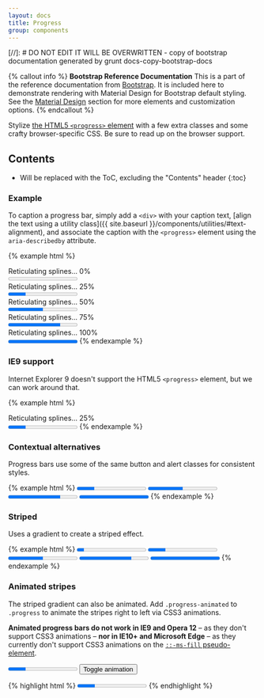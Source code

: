 ```yaml
---
layout: docs
title: Progress
group: components
---
```


[//]: # DO NOT EDIT IT WILL BE OVERWRITTEN - copy of bootstrap documentation generated by grunt docs-copy-bootstrap-docs

{% callout info %}
**Bootstrap Reference Documentation**
This is a part of the reference documentation from <a href="http://getbootstrap.com">Bootstrap</a>.
It is included here to demonstrate rendering with Material Design for Bootstrap default styling.
See the <a href="/material-design/buttons">Material Design</a> section for more elements and customization options.
{% endcallout %}




Stylize [the HTML5 `<progress>` element](https://developer.mozilla.org/en-US/docs/Web/HTML/Element/progress) with a few extra classes and some crafty browser-specific CSS. Be sure to read up on the browser support.

## Contents

* Will be replaced with the ToC, excluding the "Contents" header
{:toc}

### Example

To caption a progress bar, simply add a `<div>` with your caption text, [align the text using a utility class]({{ site.baseurl }}/components/utilities/#text-alignment), and associate the caption with the `<progress>` element using the `aria-describedby` attribute.

{% example html %}

<div class="text-xs-center" id="example-caption-1">Reticulating splines&hellip; 0%</div>
<progress class="progress" value="0" max="100" aria-describedby="example-caption-1"></progress>

<div class="text-xs-center" id="example-caption-2">Reticulating splines&hellip; 25%</div>
<progress class="progress" value="25" max="100" aria-describedby="example-caption-2"></progress>

<div class="text-xs-center" id="example-caption-3">Reticulating splines&hellip; 50%</div>
<progress class="progress" value="50" max="100" aria-describedby="example-caption-3"></progress>

<div class="text-xs-center" id="example-caption-4">Reticulating splines&hellip; 75%</div>
<progress class="progress" value="75" max="100" aria-describedby="example-caption-4"></progress>

<div class="text-xs-center" id="example-caption-5">Reticulating splines&hellip; 100%</div>
<progress class="progress" value="100" max="100" aria-describedby="example-caption-5"></progress>
{% endexample %}

### IE9 support

Internet Explorer 9 doesn't support the HTML5 `<progress>` element, but we can work around that.

{% example html %}
<div class="text-xs-center" id="example-caption-6">Reticulating splines&hellip; 25%</div>
<progress class="progress" value="25" max="100" aria-describedby="example-caption-6">
  <div class="progress">
    <span class="progress-bar" style="width: 25%;"></span>
  </div>
</progress>
{% endexample %}

### Contextual alternatives

Progress bars use some of the same button and alert classes for consistent styles.

{% example html %}
<progress class="progress progress-success" value="25" max="100"></progress>
<progress class="progress progress-info" value="50" max="100"></progress>
<progress class="progress progress-warning" value="75" max="100"></progress>
<progress class="progress progress-danger" value="100" max="100"></progress>
{% endexample %}

### Striped

Uses a gradient to create a striped effect.

{% example html %}
<progress class="progress progress-striped" value="10" max="100"></progress>
<progress class="progress progress-striped progress-success" value="25" max="100"></progress>
<progress class="progress progress-striped progress-info" value="50" max="100"></progress>
<progress class="progress progress-striped progress-warning" value="75" max="100"></progress>
<progress class="progress progress-striped progress-danger" value="100" max="100"></progress>
{% endexample %}

### Animated stripes

The striped gradient can also be animated. Add `.progress-animated` to `.progress` to animate the stripes right to left via CSS3 animations.

**Animated progress bars do not work in IE9 and Opera 12** – as they don't support CSS3 animations – **nor in IE10+ and Microsoft Edge** – as they currently don't support CSS3 animations on the [`::-ms-fill` pseudo-element](https://msdn.microsoft.com/en-us/library/windows/apps/hh465757.aspx).

<div class="bd-example">
  <progress class="progress progress-striped" value="25" max="100"></progress>
  <button type="button" class="btn btn-secondary bd-activate-animated-progressbar" data-toggle="button" aria-pressed="false" autocomplete="off">
    Toggle animation
  </button>
</div>

{% highlight html %}
<progress class="progress progress-striped progress-animated" value="25" max="100"></progress>
{% endhighlight %}
